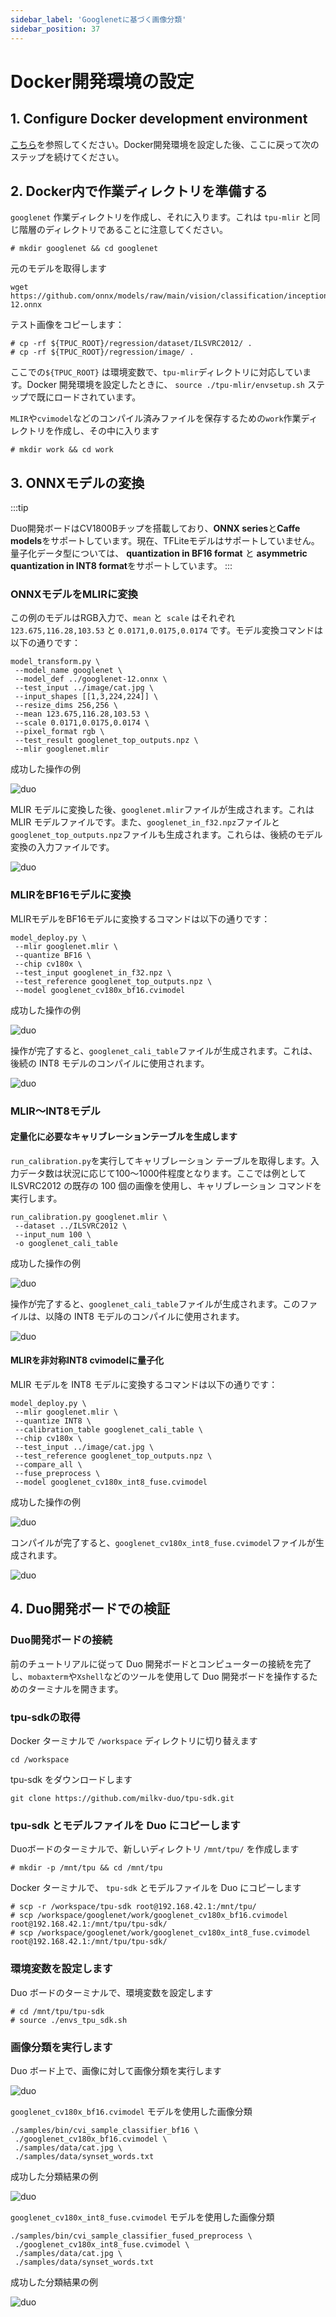 ```yaml
---
sidebar_label: 'Googlenetに基づく画像分類'
sidebar_position: 37
---
```


# Docker開発環境の設定

## 1. Configure Docker development environment

[こちら](https://milkv.io/docs/duo/application-development/tpu/tpu-docker)を参照してください。Docker開発環境を設定した後、ここに戻って次のステップを続けてください。

## 2. Docker内で作業ディレクトリを準備する

`googlenet` 作業ディレクトリを作成し、それに入ります。これは `tpu-mlir` と同じ階層のディレクトリであることに注意してください。
```
# mkdir googlenet && cd googlenet
```

元のモデルを取得します
```
wget https://github.com/onnx/models/raw/main/vision/classification/inception_and_googlenet/googlenet/model/googlenet-12.onnx
```

テスト画像をコピーします：
```
# cp -rf ${TPUC_ROOT}/regression/dataset/ILSVRC2012/ .
# cp -rf ${TPUC_ROOT}/regression/image/ .
```
ここでの`${TPUC_ROOT}` は環境変数で、`tpu-mlir`ディレクトリに対応しています。Docker 開発環境を設定したときに、 `source ./tpu-mlir/envsetup.sh` ステップで既にロードされています。

`MLIR`や`cvimodel`などのコンパイル済みファイルを保存するための`work`作業ディレクトリを作成し、その中に入ります
```
# mkdir work && cd work
```

## 3. ONNXモデルの変換

:::tip

Duo開発ボードはCV1800Bチップを搭載しており、**ONNX series**と**Caffe models**をサポートしています。現在、TFLiteモデルはサポートしていません。量子化データ型については、 **quantization in BF16 format** と **asymmetric quantization in INT8 format**をサポートしています。
:::

### ONNXモデルをMLIRに変換

この例のモデルはRGB入力で、`mean` と` scale` はそれぞれ `123.675,116.28,103.53` と `0.0171,0.0175,0.0174` です。モデル変換コマンドは以下の通りです：
```
model_transform.py \
 --model_name googlenet \
 --model_def ../googlenet-12.onnx \
 --test_input ../image/cat.jpg \
 --input_shapes [[1,3,224,224]] \
 --resize_dims 256,256 \
 --mean 123.675,116.28,103.53 \
 --scale 0.0171,0.0175,0.0174 \
 --pixel_format rgb \
 --test_result googlenet_top_outputs.npz \
 --mlir googlenet.mlir
```

成功した操作の例

![duo](/docs/duo/tpu/duo-tpu-googlenet_05.png)

MLIR モデルに変換した後、`googlenet.mlir`ファイルが生成されます。これは MLIR モデルファイルです。また、`googlenet_in_f32.npz`ファイルと`googlenet_top_outputs.npz`ファイルも生成されます。これらは、後続のモデル変換の入力ファイルです。

![duo](/docs/duo/tpu/duo-tpu-googlenet_06.png)

### MLIRをBF16モデルに変換

MLIRモデルをBF16モデルに変換するコマンドは以下の通りです：
```
model_deploy.py \
 --mlir googlenet.mlir \
 --quantize BF16 \
 --chip cv180x \
 --test_input googlenet_in_f32.npz \
 --test_reference googlenet_top_outputs.npz \
 --model googlenet_cv180x_bf16.cvimodel
```

成功した操作の例

![duo](/docs/duo/tpu/duo-tpu-googlenet_07.png)

操作が完了すると、`googlenet_cali_table`ファイルが生成されます。これは、後続の INT8 モデルのコンパイルに使用されます。

![duo](/docs/duo/tpu/duo-tpu-googlenet_08.png)

### MLIR～INT8モデル

#### 定量化に必要なキャリブレーションテーブルを生成します

`run_calibration.py`を実行してキャリブレーション テーブルを取得します。入力データ数は状況に応じて100～1000件程度となります。ここでは例として ILSVRC2012 の既存の 100 個の画像を使用し、キャリブレーション コマンドを実行します。
```
run_calibration.py googlenet.mlir \
 --dataset ../ILSVRC2012 \
 --input_num 100 \
 -o googlenet_cali_table
```

成功した操作の例

![duo](/docs/duo/tpu/duo-tpu-googlenet_09.png)

操作が完了すると、`googlenet_cali_table`ファイルが生成されます。このファイルは、以降の INT8 モデルのコンパイルに使用されます。

![duo](/docs/duo/tpu/duo-tpu-googlenet_10.png)

#### MLIRを非対称INT8 cvimodelに量子化

MLIR モデルを INT8 モデルに変換するコマンドは以下の通りです：
```
model_deploy.py \
 --mlir googlenet.mlir \
 --quantize INT8 \
 --calibration_table googlenet_cali_table \
 --chip cv180x \
 --test_input ../image/cat.jpg \
 --test_reference googlenet_top_outputs.npz \
 --compare_all \
 --fuse_preprocess \
 --model googlenet_cv180x_int8_fuse.cvimodel
```

成功した操作の例

![duo](/docs/duo/tpu/duo-tpu-googlenet_11.png)

コンパイルが完了すると、`googlenet_cv180x_int8_fuse.cvimodel`ファイルが生成されます。

![duo](/docs/duo/tpu/duo-tpu-googlenet_12.png)

## 4. Duo開発ボードでの検証

### Duo開発ボードの接続

前のチュートリアルに従って Duo 開発ボードとコンピューターの接続を完了し、`mobaxterm`や`Xshell`などのツールを使用して Duo 開発ボードを操作するためのターミナルを開きます。

### tpu-sdkの取得

Docker ターミナルで `/workspace` ディレクトリに切り替えます
```
cd /workspace
```

tpu-sdk をダウンロードします
```
git clone https://github.com/milkv-duo/tpu-sdk.git
```

### tpu-sdk とモデルファイルを Duo にコピーします

Duoボードのターミナルで、新しいディレクトリ `/mnt/tpu/` を作成します
```
# mkdir -p /mnt/tpu && cd /mnt/tpu
```

Docker ターミナルで、 `tpu-sdk` とモデルファイルを Duo にコピーします
```
# scp -r /workspace/tpu-sdk root@192.168.42.1:/mnt/tpu/
# scp /workspace/googlenet/work/googlenet_cv180x_bf16.cvimodel root@192.168.42.1:/mnt/tpu/tpu-sdk/
# scp /workspace/googlenet/work/googlenet_cv180x_int8_fuse.cvimodel root@192.168.42.1:/mnt/tpu/tpu-sdk/
```

### 環境変数を設定します

Duo ボードのターミナルで、環境変数を設定します
```
# cd /mnt/tpu/tpu-sdk
# source ./envs_tpu_sdk.sh
```

### 画像分類を実行します

Duo ボード上で、画像に対して画像分類を実行します

![duo](/docs/duo/tpu/duo-tpu-cat.jpg)

`googlenet_cv180x_bf16.cvimodel` モデルを使用した画像分類
```
./samples/bin/cvi_sample_classifier_bf16 \
 ./googlenet_cv180x_bf16.cvimodel \
 ./samples/data/cat.jpg \
 ./samples/data/synset_words.txt
```

成功した分類結果の例

![duo](/docs/duo/tpu/duo-tpu-googlenet_13.png)

`googlenet_cv180x_int8_fuse.cvimodel` モデルを使用した画像分類
```
./samples/bin/cvi_sample_classifier_fused_preprocess \
 ./googlenet_cv180x_int8_fuse.cvimodel \
 ./samples/data/cat.jpg \
 ./samples/data/synset_words.txt
```

成功した分類結果の例

![duo](/docs/duo/tpu/duo-tpu-googlenet_14.png)
